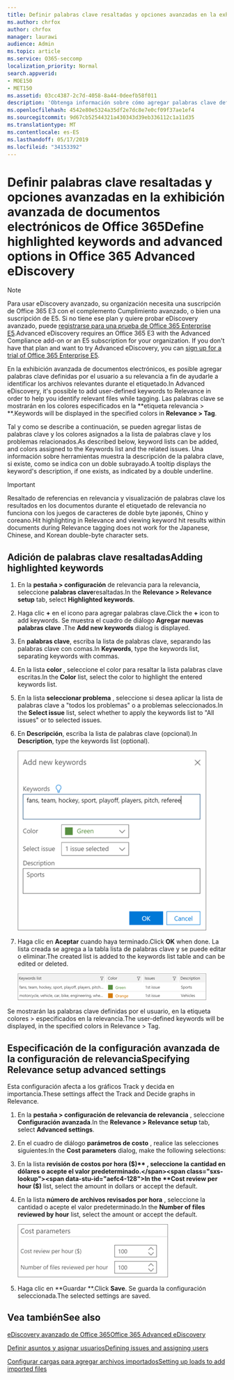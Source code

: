 ```yaml
---
title: Definir palabras clave resaltadas y opciones avanzadas en la exhibición avanzada de documentos electrónicos de Office 365
ms.author: chrfox
author: chrfox
manager: laurawi
audience: Admin
ms.topic: article
ms.service: O365-seccomp
localization_priority: Normal
search.appverid:
- MOE150
- MET150
ms.assetid: 03cc4387-2c7d-4058-8a44-0deefb58f011
description: 'Obtenga información sobre cómo agregar palabras clave definidas por el usuario a relevancia para ayudarle a identificar los archivos relevantes mientras se etiquetan en Office 365 Advanced eDiscovery y para especificar los parámetros de costo.  '
ms.openlocfilehash: 4542e80e5324a35df2e7dc8e7e0cf09f37ae1ef4
ms.sourcegitcommit: 9d67cb52544321a430343d39eb336112c1a11d35
ms.translationtype: MT
ms.contentlocale: es-ES
ms.lasthandoff: 05/17/2019
ms.locfileid: "34153392"
---
```

# <a name="define-highlighted-keywords-and-advanced-options-in-office-365-advanced-ediscovery"></a><span data-ttu-id="aefc4-103">Definir palabras clave resaltadas y opciones avanzadas en la exhibición avanzada de documentos electrónicos de Office 365</span><span class="sxs-lookup"><span data-stu-id="aefc4-103">Define highlighted keywords and advanced options in Office 365 Advanced eDiscovery</span></span>

> [!NOTE]
> <span data-ttu-id="aefc4-p101">Para usar eDiscovery avanzado, su organización necesita una suscripción de Office 365 E3 con el complemento Cumplimiento avanzado, o bien una suscripción de E5. Si no tiene ese plan y quiere probar eDiscovery avanzado, puede [registrarse para una prueba de Office 365 Enterprise E5](https://go.microsoft.com/fwlink/p/?LinkID=698279).</span><span class="sxs-lookup"><span data-stu-id="aefc4-p101">Advanced eDiscovery requires an Office 365 E3 with the Advanced Compliance add-on or an E5 subscription for your organization. If you don't have that plan and want to try Advanced eDiscovery, you can [sign up for a trial of Office 365 Enterprise E5](https://go.microsoft.com/fwlink/p/?LinkID=698279).</span></span> 
  
<span data-ttu-id="aefc4-106">En la exhibición avanzada de documentos electrónicos, es posible agregar palabras clave definidas por el usuario a su relevancia a fin de ayudarle a identificar los archivos relevantes durante el etiquetado.</span><span class="sxs-lookup"><span data-stu-id="aefc4-106">In Advanced eDiscovery, it's possible to add user-defined keywords to Relevance in order to help you identify relevant files while tagging.</span></span> <span data-ttu-id="aefc4-107">Las palabras clave se mostrarán en los colores especificados en la \*\*etiqueta relevancia \> \*\*.</span><span class="sxs-lookup"><span data-stu-id="aefc4-107">Keywords will be displayed in the specified colors in **Relevance \> Tag**.</span></span> 
  
<span data-ttu-id="aefc4-108">Tal y como se describe a continuación, se pueden agregar listas de palabras clave y los colores asignados a la lista de palabras clave y los problemas relacionados.</span><span class="sxs-lookup"><span data-stu-id="aefc4-108">As described below, keyword lists can be added, and colors assigned to the Keywords list and the related issues.</span></span> <span data-ttu-id="aefc4-109">Una información sobre herramientas muestra la descripción de la palabra clave, si existe, como se indica con un doble subrayado.</span><span class="sxs-lookup"><span data-stu-id="aefc4-109">A tooltip displays the keyword's description, if one exists, as indicated by a double underline.</span></span>
  
> [!IMPORTANT]
> <span data-ttu-id="aefc4-110">Resaltado de referencias en relevancia y visualización de palabras clave los resultados en los documentos durante el etiquetado de relevancia no funciona con los juegos de caracteres de doble byte japonés, Chino y coreano.</span><span class="sxs-lookup"><span data-stu-id="aefc4-110">Hit highlighting in Relevance and viewing keyword hit results within documents during Relevance tagging does not work for the Japanese, Chinese, and Korean double-byte character sets.</span></span> 
  
## <a name="adding-highlighted-keywords"></a><span data-ttu-id="aefc4-111">Adición de palabras clave resaltadas</span><span class="sxs-lookup"><span data-stu-id="aefc4-111">Adding highlighted keywords</span></span>

1. <span data-ttu-id="aefc4-112">En la **pestaña \> configuración** de relevancia para la relevancia, seleccione **palabras clave**resaltadas.</span><span class="sxs-lookup"><span data-stu-id="aefc4-112">In the **Relevance \> Relevance setup** tab, select **Highlighted keywords**.</span></span>
    
2. <span data-ttu-id="aefc4-113">Haga clic **+** en el icono para agregar palabras clave.</span><span class="sxs-lookup"><span data-stu-id="aefc4-113">Click the **+** icon to add keywords.</span></span> <span data-ttu-id="aefc4-114">Se muestra el cuadro de diálogo **Agregar nuevas palabras clave** .</span><span class="sxs-lookup"><span data-stu-id="aefc4-114">The **Add new keywords** dialog is displayed.</span></span> 
    
3. <span data-ttu-id="aefc4-115">En **palabras clave**, escriba la lista de palabras clave, separando las palabras clave con comas.</span><span class="sxs-lookup"><span data-stu-id="aefc4-115">In **Keywords**, type the keywords list, separating keywords with commas.</span></span> 
    
4. <span data-ttu-id="aefc4-116">En la lista **color** , seleccione el color para resaltar la lista palabras clave escritas.</span><span class="sxs-lookup"><span data-stu-id="aefc4-116">In the **Color** list, select the color to highlight the entered keywords list.</span></span> 
    
5. <span data-ttu-id="aefc4-117">En la lista **seleccionar problema** , seleccione si desea aplicar la lista de palabras clave a "todos los problemas" o a problemas seleccionados.</span><span class="sxs-lookup"><span data-stu-id="aefc4-117">In the **Select issue** list, select whether to apply the keywords list to "All issues" or to selected issues.</span></span> 
    
6. <span data-ttu-id="aefc4-118">En **Descripción**, escriba la lista de palabras clave (opcional).</span><span class="sxs-lookup"><span data-stu-id="aefc4-118">In **Description**, type the keywords list (optional).</span></span>
    
    ![Agregar nuevas palabras clave](media/1683a71f-0875-48fc-b4ef-01f3b0e8e8e9.png)
  
7. <span data-ttu-id="aefc4-120">Haga clic en **Aceptar** cuando haya terminado.</span><span class="sxs-lookup"><span data-stu-id="aefc4-120">Click **OK** when done.</span></span> <span data-ttu-id="aefc4-121">La lista creada se agrega a la tabla lista de palabras clave y se puede editar o eliminar.</span><span class="sxs-lookup"><span data-stu-id="aefc4-121">The created list is added to the keywords list table and can be edited or deleted.</span></span> 
    
    ![Lista de palabras clave de configuración de relevancia](media/a05d5ec0-8bde-470d-97e2-456b169281d6.png)
  
<span data-ttu-id="aefc4-123">Se mostrarán las palabras clave definidas por el usuario, en la etiqueta colores \> especificados en la relevancia.</span><span class="sxs-lookup"><span data-stu-id="aefc4-123">The user-defined keywords will be displayed, in the specified colors in Relevance \> Tag.</span></span> 
  
## <a name="specifying-relevance-setup-advanced-settings"></a><span data-ttu-id="aefc4-124">Especificación de la configuración avanzada de la configuración de relevancia</span><span class="sxs-lookup"><span data-stu-id="aefc4-124">Specifying Relevance setup advanced settings</span></span>

<span data-ttu-id="aefc4-125">Esta configuración afecta a los gráficos Track y decida en importancia.</span><span class="sxs-lookup"><span data-stu-id="aefc4-125">These settings affect the Track and Decide graphs in Relevance.</span></span>
  
1. <span data-ttu-id="aefc4-126">En la **pestaña \> configuración de relevancia de relevancia** , seleccione **Configuración avanzada**.</span><span class="sxs-lookup"><span data-stu-id="aefc4-126">In the **Relevance \> Relevance setup** tab, select **Advanced settings**.</span></span>
    
2. <span data-ttu-id="aefc4-127">En el cuadro de diálogo **parámetros de costo** , realice las selecciones siguientes:</span><span class="sxs-lookup"><span data-stu-id="aefc4-127">In the **Cost parameters** dialog, make the following selections:</span></span> 
    
1. <span data-ttu-id="aefc4-128">En la lista **revisión de costos por hora ($)** , seleccione la cantidad en dólares o acepte el valor predeterminado.</span><span class="sxs-lookup"><span data-stu-id="aefc4-128">In the **Cost review per hour ($)** list, select the amount in dollars or accept the default.</span></span> 
    
2. <span data-ttu-id="aefc4-129">En la lista **número de archivos revisados por hora** , seleccione la cantidad o acepte el valor predeterminado.</span><span class="sxs-lookup"><span data-stu-id="aefc4-129">In the **Number of files reviewed by hour** list, select the amount or accept the default.</span></span> 
    
    ![Parámetros de costo de configuración de relevancia](media/bab7b5b7-6297-4e7c-b0a6-ba5aa8b21787.png)
  
3. <span data-ttu-id="aefc4-131">Haga clic en \*\*Guardar \*\*.</span><span class="sxs-lookup"><span data-stu-id="aefc4-131">Click **Save**.</span></span> <span data-ttu-id="aefc4-132">Se guarda la configuración seleccionada.</span><span class="sxs-lookup"><span data-stu-id="aefc4-132">The selected settings are saved.</span></span>
    
## <a name="see-also"></a><span data-ttu-id="aefc4-133">Vea también</span><span class="sxs-lookup"><span data-stu-id="aefc4-133">See also</span></span>

[<span data-ttu-id="aefc4-134">eDiscovery avanzado de Office 365</span><span class="sxs-lookup"><span data-stu-id="aefc4-134">Office 365 Advanced eDiscovery</span></span>](office-365-advanced-ediscovery.md)
  
[<span data-ttu-id="aefc4-135">Definir asuntos y asignar usuarios</span><span class="sxs-lookup"><span data-stu-id="aefc4-135">Defining issues and assigning users</span></span>](define-issues-and-assign-users.md)
  
[<span data-ttu-id="aefc4-136">Configurar cargas para agregar archivos importados</span><span class="sxs-lookup"><span data-stu-id="aefc4-136">Setting up loads to add imported files</span></span>](set-up-loads-to-add-imported-files.md)

